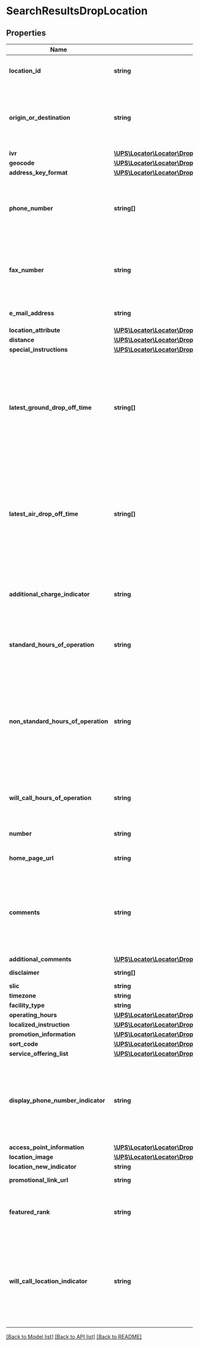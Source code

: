 # SearchResultsDropLocation

## Properties
Name | Type | Description | Notes
------------ | ------------- | ------------- | -------------
**location_id** | **string** | The location ID that corresponds to the UPS location. Do not expose the Location ID. | 
**origin_or_destination** | **string** | OriginOrDestination will returned for FreightWillCallRequestType 1 Postal based and 3 City and/or State based search.   OriginOrDestination will be 01 for origin facilities and 02 for Destination facilities | 
**ivr** | [**\UPS\Locator\Locator\DropLocationIVR**](DropLocationIVR.md) |  | 
**geocode** | [**\UPS\Locator\Locator\DropLocationGeocode**](DropLocationGeocode.md) |  | 
**address_key_format** | [**\UPS\Locator\Locator\DropLocationAddressKeyFormat**](DropLocationAddressKeyFormat.md) |  | 
**phone_number** | **string[]** | The UPS locations Phone number. A phone number of the location will be returned.  10 digits allowed for US, otherwise 1..15 digits allowed.  The phone number will be returned as a string. | 
**fax_number** | **string** | The UPS location&#x27;s Fax number. A fax number of the location will be returned when available.  10 digits allowed for US, otherwise 1..15 digits allowed. The fax number will be returned as string. | [optional] 
**e_mail_address** | **string** | Email address of the UPS location. Returned when available. | [optional] 
**location_attribute** | [**\UPS\Locator\Locator\DropLocationLocationAttribute[]**](DropLocationLocationAttribute.md) |  | 
**distance** | [**\UPS\Locator\Locator\DropLocationDistance**](DropLocationDistance.md) |  | 
**special_instructions** | [**\UPS\Locator\Locator\DropLocationSpecialInstructions[]**](DropLocationSpecialInstructions.md) |  | [optional] 
**latest_ground_drop_off_time** | **string[]** | The latest ground time the users can Drop-off the package at the location to be picked up. The time information is based on the time at the UPS location.  When a user specifies a Drop-off Time and Ground as the Service Type, the locations that have latest Drop-off times equal to or later than the specified Drop-off time and service type are returned. | [optional] 
**latest_air_drop_off_time** | **string[]** | The latest airtime the users can Drop-off the package at the location to be picked up. The time information is based on the time at the UPS location.  When a user specifies a Drop-off Time and Air as the Service Type, the locations that have latest Drop-off times equal to or later than the specified Drop-off time and service type are returned. | [optional] 
**additional_charge_indicator** | **string** | Presence or Absence Indicator. If present, Indicates if the UPS location would have an additional charge. ASO locations will require an additional charge. | [optional] 
**standard_hours_of_operation** | **string** | The standard hours of operation of the drop location will be returned when available. The location&#x27;s time may differ because of holidays. | [optional] 
**non_standard_hours_of_operation** | **string** | The non-standard hours of operation of the drop location. The location&#x27;s time may differ because of holidays, weekends, or other factors that are beyond the locations control. Seven days preceding a given holiday the Non Standard Hours Of Operation will be returned along with the standard hours of operation if available. | [optional] 
**will_call_hours_of_operation** | **string** | The will call hours of operation of the drop location will be returned when available. The location&#x27;s time may differ because of holidays. | [optional] 
**number** | **string** | The center number of the drop location if it is The UPS store. | [optional] 
**home_page_url** | **string** | The home page URL of the drop location if it is The UPS store. | [optional] 
**comments** | **string** | Comments returned about the location. Text will be displayed in English or the locale given in the request. If Country Code is FR, and locale passed in the request is fr_FR then text will be displayed in French language, else comment will be displayed in English language. | [optional] 
**additional_comments** | [**\UPS\Locator\Locator\DropLocationAdditionalComments**](DropLocationAdditionalComments.md) |  | [optional] 
**disclaimer** | **string[]** | Textual disclaimer about the drop location. | [optional] 
**slic** | **string** | SLIC. | [optional] 
**timezone** | **string** | TimeZone. | 
**facility_type** | **string** | PKG/FRT. | [optional] 
**operating_hours** | [**\UPS\Locator\Locator\DropLocationOperatingHours**](DropLocationOperatingHours.md) |  | [optional] 
**localized_instruction** | [**\UPS\Locator\Locator\DropLocationLocalizedInstruction[]**](DropLocationLocalizedInstruction.md) |  | [optional] 
**promotion_information** | [**\UPS\Locator\Locator\DropLocationPromotionInformation[]**](DropLocationPromotionInformation.md) |  | [optional] 
**sort_code** | [**\UPS\Locator\Locator\DropLocationSortCode**](DropLocationSortCode.md) |  | [optional] 
**service_offering_list** | [**\UPS\Locator\Locator\DropLocationServiceOfferingList**](DropLocationServiceOfferingList.md) |  | [optional] 
**display_phone_number_indicator** | **string** | Valid Values:  0-Do not display phone number 1-Display phone number.  This indicator will be returned only for the contact type Telephone number. This indicator is used by the clients to determine whether to display the telephone number to the end user. | [optional] 
**access_point_information** | [**\UPS\Locator\Locator\DropLocationAccessPointInformation**](DropLocationAccessPointInformation.md) |  | [optional] 
**location_image** | [**\UPS\Locator\Locator\DropLocationLocationImage**](DropLocationLocationImage.md) |  | [optional] 
**location_new_indicator** | **string** | Indicator for new location. | [optional] 
**promotional_link_url** | **string** | Promotional link URL for specific location. | [optional] 
**featured_rank** | **string** | Feature Ranking values: Null or blank - Location is not featured.  1 - Featured Location ranked number 1. 2 - Featured Location ranked number 2. | [optional] 
**will_call_location_indicator** | **string** | Will Call Location Indicator values: Y - Signifies a Will Call location that serves the customers address.  N - Signifies it is not a Will Call location. Will Call locations are only returned with a \&quot;Y\&quot; indicator if the request included EnhancedSearchOption code 10. | [optional] 

[[Back to Model list]](../../README.md#documentation-for-models) [[Back to API list]](../../README.md#documentation-for-api-endpoints) [[Back to README]](../../README.md)

